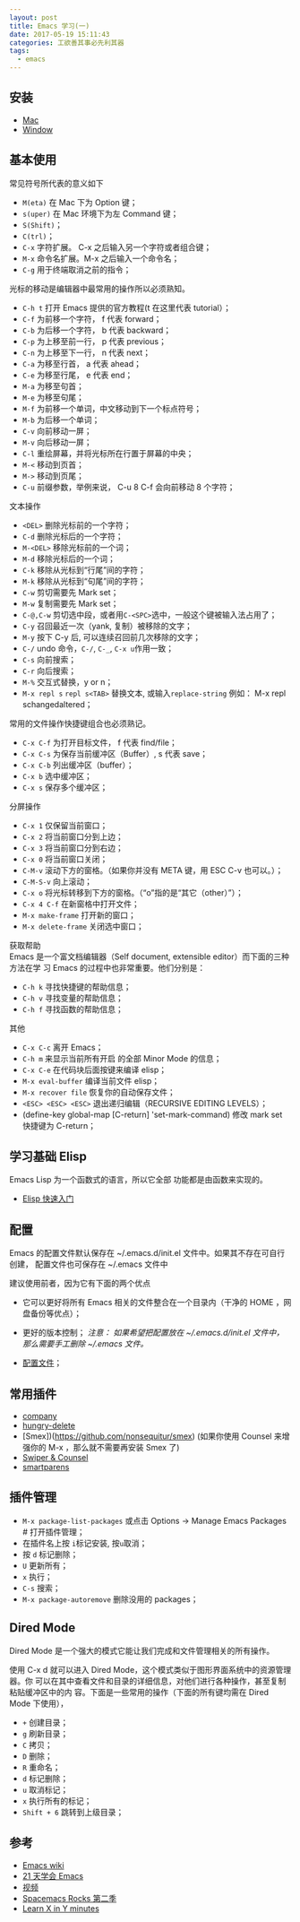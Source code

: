 ```yaml
---
layout: post
title: Emacs 学习(一)
date: 2017-05-19 15:11:43
categories: 工欲善其事必先利其器
tags:
  - emacs
---
```


## 安装

- [Mac](http://emacsformacosx.com/builds)
- [Window](http://emacsbinw64.sourceforge.net/)

## 基本使用

常见符号所代表的意义如下

- `M(eta)` 在 Mac 下为 Option 键；
- `s(uper)` 在 Mac 环境下为左 Command 键；
- `S(Shift)`；
- `C(trl)`；
- `C-x` 字符扩展。 C-x 之后输入另一个字符或者组合键；
- `M-x` 命令名扩展。M-x 之后输入一个命令名；
- `C-g` 用于终端取消之前的指令；

<!--more-->

光标的移动是编辑器中最常用的操作所以必须熟知。

- `C-h t` 打开 Emacs 提供的官方教程(t 在这里代表 tutorial）；
- `C-f` 为前移一个字符， f 代表 forward；
- `C-b` 为后移一个字符， b 代表 backward；
- `C-p` 为上移至前一行， p 代表 previous；
- `C-n` 为上移至下一行， n 代表 next；
- `C-a` 为移至行首， a 代表 ahead；
- `C-e` 为移至行尾， e 代表 end；
- `M-a` 为移至句首；
- `M-e` 为移至句尾；
- `M-f` 为前移一个单词，中文移动到下一个标点符号；
- `M-b` 为后移一个单词；
- `C-v` 向前移动一屏；
- `M-v` 向后移动一屏；
- `C-l` 重绘屏幕，并将光标所在行置于屏幕的中央；
- `M-<` 移动到页首；
- `M->` 移动到页尾；
- `C-u` 前缀参数，举例来说， C-u 8 C-f 会向前移动 8 个字符；

文本操作

- `<DEL>` 删除光标前的一个字符；
- `C-d` 删除光标后的一个字符；
- `M-<DEL>` 移除光标前的一个词；
- `M-d` 移除光标后的一个词；
- `C-k` 移除从光标到“行尾”间的字符；
- `M-k` 移除从光标到“句尾”间的字符；
- `C-w` 剪切需要先 Mark set；
- `M-w` 复制需要先 Mark set；
- `C-@,C-w` 剪切选中段，或者用`C-<SPC>`选中，一般这个键被输入法占用了；
- `C-y` 召回最近一次（yank, 复制）被移除的文字；
- `M-y` 按下 C-y 后, 可以连续召回前几次移除的文字；
- `C-/` undo 命令，`C-/`, `C-_`, `C-x u`作用一致；
- `C-s` 向前搜索；
- `C-r` 向后搜索；
- `M-%` 交互式替换，y or n；
- `M-x repl s` `repl s<TAB>` 替换文本, 或输入`replace-string` 例如： M-x repl s<Return>changed<Return>altered<Return>；

常用的文件操作快捷键组合也必须熟记。

- `C-x C-f` 为打开目标文件， f 代表 find/file；
- `C-x C-s` 为保存当前缓冲区（Buffer）, s 代表 save；
- `C-x C-b` 列出缓冲区（buffer）；
- `C-x b` 选中缓冲区；
- `C-x s` 保存多个缓冲区；

分屏操作

- `C-x 1` 仅保留当前窗口；
- `C-x 2` 将当前窗口分到上边；
- `C-x 3` 将当前窗口分到右边；
- `C-x 0` 将当前窗口关闭；
- `C-M-v` 滚动下方的窗格。（如果你并没有 META 键，用 ESC C-v 也可以。）；
- `C-M-S-v` 向上滚动；
- `C-x o` 将光标转移到下方的窗格。（“o”指的是“其它（other）”）；
- `C-x 4 C-f` 在新窗格中打开文件；
- `M-x make-frame` 打开新的窗口；
- `M-x delete-frame` 关闭选中窗口；

获取帮助  
Emacs 是一个富文档编辑器（Self document, extensible editor）而下面的三种方法在学 习 Emacs 的过程中也非常重要。他们分别是：

- `C-h k` 寻找快捷键的帮助信息；
- `C-h v` 寻找变量的帮助信息；
- `C-h f` 寻找函数的帮助信息；

其他

- `C-x C-c` 离开 Emacs；
- `C-h m` 来显示当前所有开启 的全部 Minor Mode 的信息；
- `C-x C-e` 在代码块后面按键来编译 elisp；
- `M-x eval-buffer` 编译当前文件 elisp；
- `M-x recover file` 恢复你的自动保存文件；
- `<ESC> <ESC> <ESC>` 退出递归编辑（RECURSIVE EDITING LEVELS）；
- (define-key global-map [C-return] 'set-mark-command) 修改 mark set 快捷键为 C-return；

## 学习基础 Elisp

Emacs Lisp 为一个函数式的语言，所以它全部 功能都是由函数来实现的。

- [Elisp 快速入门](https://learnxinyminutes.com/docs/zh-cn/elisp-cn/)

## 配置

Emacs 的配置文件默认保存在 ~/.emacs.d/init.el 文件中。如果其不存在可自行创建， 配置文件也可保存在 ~/.emacs 文件中

建议使用前者，因为它有下面的两个优点

- 它可以更好将所有 Emacs 相关的文件整合在一个目录内（干净的 HOME ，网盘备份等优点）；
- 更好的版本控制；
  _注意： 如果希望把配置放在 ~/.emacs.d/init.el 文件中，那么需要手工删除 ~/.emacs 文件。_

- [配置文件](https://github.com/xinlc/dotfiles/tree/master/mac/emacs/zlsr)；

## 常用插件

- [company](http://company-mode.github.io/)
- [hungry-delete](https://github.com/nflath/hungry-delete)
- [Smex])(https://github.com/nonsequitur/smex) (如果你使用 Counsel 来增强你的 M-x ，那么就不需要再安装 Smex 了)
- [Swiper & Counsel](https://github.com/abo-abo/swiper)
- [smartparens](https://github.com/Fuco1/smartparens)

## 插件管理

- `M-x package-list-packages` 或点击 Options -> Manage Emacs Packages # 打开插件管理；
- 在插件名上按 `i`标记安装, 按`u`取消；
- 按 `d` 标记删除；
- `U` 更新所有；
- `x` 执行；
- `C-s` 搜索；
- `M-x package-autoremove` 删除没用的 packages；

## Dired Mode

Dired Mode 是一个强大的模式它能让我们完成和文件管理相关的所有操作。

使用 C-x d 就可以进入 Dired Mode，这个模式类似于图形界面系统中的资源管理器。你 可以在其中查看文件和目录的详细信息，对他们进行各种操作，甚至复制粘贴缓冲区中的内 容。下面是一些常用的操作（下面的所有键均需在 Dired Mode 下使用），

- `+` 创建目录；
- `g` 刷新目录；
- `C` 拷贝；
- `D` 删除；
- `R` 重命名；
- `d` 标记删除；
- `u` 取消标记；
- `x` 执行所有的标记；
- `Shift + 6` 跳转到上级目录；

## 参考

- [Emacs wiki](http://emacswiki.org/)
- [21 天学会 Emacs](https://zilongshanren.com/LearnEmacs/)
- [视频](http://list.youku.com/albumlist/show?id=26962151&ascending=1&page=1.html&spm=0.0.list1_1.5-3_5_A-3.I1iDe0)
- [Spacemacs Rocks 第二季](http://book.emacs-china.org)
- [Learn X in Y minutes](https://learnxinyminutes.com/)
